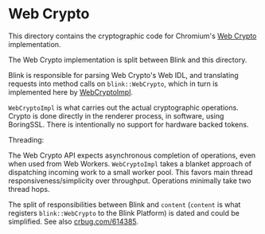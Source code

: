 # Web Crypto

This directory contains the cryptographic code for Chromium's [Web
Crypto](https://www.w3.org/TR/WebCryptoAPI/) implementation.

The Web Crypto implementation is split between Blink and this directory.

Blink is responsible for parsing Web Crypto's Web IDL, and translating requests
into method calls on `blink::WebCrypto`, which in turn is implemented here by
[WebCryptoImpl](webcrypto_impl.h).

`WebCryptoImpl` is what carries out the actual cryptographic operations. Crypto
is done directly in the renderer process, in software, using BoringSSL. There is
intentionally no support for hardware backed tokens.

Threading:

The Web Crypto API expects asynchronous completion of operations, even when
used from Web Workers. `WebCryptoImpl` takes a blanket approach of dispatching
incoming work to a small worker pool. This favors main thread
responsiveness/simplicity over throughput. Operations minimally take two thread
hops.

The split of responsibilities between Blink and `content`
(`content` is what registers `blink::WebCrypto` to the Blink Platform) is dated
and could be simplified. See also
[crbug.com/614385](https://bugs.chromium.org/p/chromium/issues/detail?id=614385).
